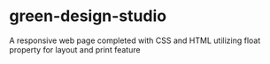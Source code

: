 # green-design-studio
A responsive web page completed with CSS and HTML utilizing float property for layout and print feature
